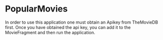 # PopularMovies

In order to use this application one must obtain an Apikey from TheMovieDB first. Once you have obtained the api key, you can add it to the MovieFragment and then run the application. 
